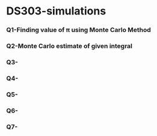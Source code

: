 # DS303-simulations

### Q1-Finding value of π using Monte Carlo Method

### Q2-Monte Carlo estimate of given integral

### Q3-

### Q4-

### Q5-

### Q6-

### Q7-




  

